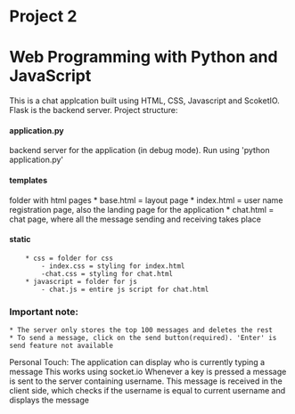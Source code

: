 # Project 2

# Web Programming with Python and JavaScript

This is a chat applcation built using HTML, CSS, Javascript and ScoketIO. Flask is the backend server.
Project structure:
#### application.py
backend server for the application (in debug mode). Run using 'python application.py'
#### templates 
folder with html pages
            * base.html = layout page
            * index.html = user name registration page, also the landing page for the application
            * chat.html = chat page, where all the message sending and receiving takes place

#### static
        * css = folder for css
            - index.css = styling for index.html
            -chat.css = styling for chat.html
        * javascript = folder for js
            - chat.js = entire js script for chat.html
### Important note:
    * The server only stores the top 100 messages and deletes the rest
    * To send a message, click on the send button(required). 'Enter' is send feature not available

Personal Touch:
    The application can display who is currently typing a message 
    This works using socket.io
        Whenever a key is pressed a message is sent to the server containing username.
        This message is received in the client side, which checks if the username is equal to current username and displays the message
